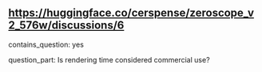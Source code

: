 ## https://huggingface.co/cerspense/zeroscope_v2_576w/discussions/6

contains_question: yes

question_part: Is rendering time considered commercial use?